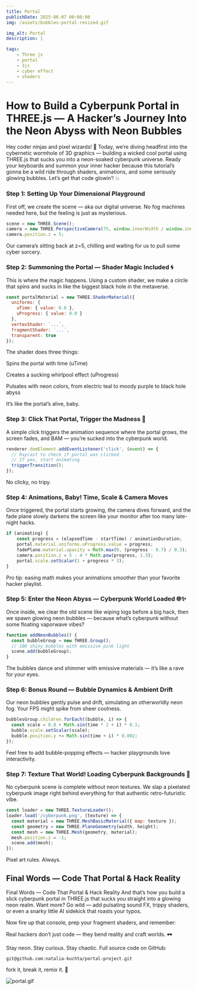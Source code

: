 ```yaml
---
title: Portal
publishDate: 2025-06-07 00:00:00
img: /assets/bubbles-portal-resized.gif

img_alt: Portal
description: |

tags:
    - Three js
    - portal
    - 3js
    - cyber effect
    - shaders
---
```


# How to Build a Cyberpunk Portal in THREE.js — A Hacker’s Journey Into the Neon Abyss with Neon Bubbles

Hey coder ninjas and pixel wizards! 👾 Today, we’re diving headfirst into the cybernetic wormhole of 3D graphics — building a wicked cool portal using THREE.js that sucks you into a neon-soaked cyberpunk universe. Ready your keyboards and summon your inner hacker because this tutorial’s gonna be a wild ride through shaders, animations, and some seriously glowing bubbles. Let’s get that code glowin’! 💥


### Step 1: Setting Up Your Dimensional Playground
First off, we create the scene — aka our digital universe. No fog machines needed here, but the feeling is just as mysterious.

```javascript
scene = new THREE.Scene();
camera = new THREE.PerspectiveCamera(75, window.innerWidth / window.innerHeight, 0.1, 100);
camera.position.z = 5;
```

Our camera’s sitting back at z=5, chilling and waiting for us to pull some cyber sorcery.


### Step 2: Summoning the Portal — Shader Magic Included 🌀

This is where the magic happens. Using a custom shader, we make a circle that spins and sucks in like the biggest black hole in the metaverse.

```javascript
const portalMaterial = new THREE.ShaderMaterial({
  uniforms: {
    uTime: { value: 0.0 },
    uProgress: { value: 0.0 }
  },
  vertexShader: `...`,
  fragmentShader: `...`,
  transparent: true
});
```
The shader does three things:

Spins the portal with time (uTime)

Creates a sucking whirlpool effect (uProgress)

Pulsates with neon colors, from electric teal to moody purple to black hole abyss

It’s like the portal’s alive, baby.

### Step 3: Click That Portal, Trigger the Madness 🚀

A simple click triggers the animation sequence where the portal grows, the screen fades, and BAM — you’re sucked into the cyberpunk world.

```javascript
renderer.domElement.addEventListener('click', (event) => {
  // Raycast to check if portal was clicked
  // If yes, start animating
  triggerTransition();
});
```

No clicky, no tripy.

### Step 4: Animations, Baby! Time, Scale & Camera Moves

Once triggered, the portal starts growing, the camera dives forward, and the fade plane slowly darkens the screen like your monitor after too many late-night hacks.

```javascript
if (animating) {
    const progress = (elapsedTime - startTime) / animationDuration;
    portal.material.uniforms.uProgress.value = progress;
    fadePlane.material.opacity = Math.max(0, (progress - 0.7) / 0.3);
    camera.position.z = 5 - 4 * Math.pow(progress, 1.5);
    portal.scale.setScalar(1 + progress * 3);
}
```
Pro tip: easing math makes your animations smoother than your favorite hacker playlist.

### Step 5: Enter the Neon Abyss — Cyberpunk World Loaded 🌐✨

Once inside, we clear the old scene like wiping logs before a big hack, then we spawn glowing neon bubbles — because what’s cyberpunk without some floating vaporwave vibes?

```javascript
function addNeonBubbles() {
  const bubbleGroup = new THREE.Group();
  // 100 shiny bubbles with emissive pink light
  scene.add(bubbleGroup);
}
```
The bubbles dance and shimmer with emissive materials — it’s like a rave for your eyes.

### Step 6: Bonus Round — Bubble Dynamics & Ambient Drift

Our neon bubbles gently pulse and drift, simulating an otherworldly neon fog. Your FPS might spike from sheer coolness.

```javascript
bubblesGroup.children.forEach((bubble, i) => {
  const scale = 0.8 + Math.sin(time * 2 + i) * 0.1;
  bubble.scale.setScalar(scale);
  bubble.position.y += Math.sin(time + i) * 0.002;
});
```

Feel free to add bubble-popping effects — hacker playgrounds love interactivity.


### Step 7: Texture That World! Loading Cyberpunk Backgrounds 🫧

No cyberpunk scene is complete without neon textures. We slap a pixelated cyberpunk image right behind everything for that authentic retro-futuristic vibe.

```javascript
const loader = new THREE.TextureLoader();
loader.load('/cyberpunk.png', (texture) => {
  const material = new THREE.MeshBasicMaterial({ map: texture });
  const geometry = new THREE.PlaneGeometry(width, height);
  const mesh = new THREE.Mesh(geometry, material);
  mesh.position.z = -1;
  scene.add(mesh);
});
```
Pixel art rules. Always.


## Final Words — Code That Portal & Hack Reality

Final Words — Code That Portal & Hack Reality
And that’s how you build a slick cyberpunk portal in THREE.js that sucks you straight into a glowing neon realm. Want more? Go wild — add pulsating sound FX, trippy shaders, or even a snarky little AI sidekick that roasts your typos.

Now fire up that console, prep your fragment shaders, and remember:

Real hackers don’t just code — they bend reality and craft worlds. 🕶️

Stay neon. Stay curious. Stay chaotic.
 Full source code on GitHub:

```
git@github.com:natalia-kuchta/portal-project.git
``` 

fork it, break it, remix it. 🫧


![portal.gif](/assets/portal.gif)